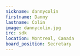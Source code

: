```yaml
---
nickname: dannycolin
firstname: Danny
lastname: Colin
image: dannycolin.jpg
irc: sdk
location: Montreal, Canada
board_position: Secretary
---
```


